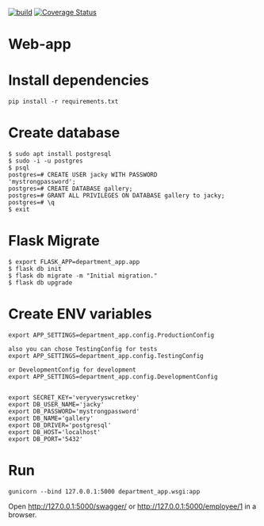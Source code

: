 [![build](https://github.com/awilliamson1889/web-app/actions/workflows/build.yml/badge.svg)](https://github.com/awilliamson1889/web-app/actions/workflows/build.yml)
[![Coverage Status](https://coveralls.io/repos/github/awilliamson1889/web-app/badge.svg?branch=create-db)](https://coveralls.io/github/awilliamson1889/web-app?branch=create-db)

# Web-app
# Install dependencies
```{bash}
pip install -r requirements.txt
```
# Create database
```{bash}
$ sudo apt install postgresql
$ sudo -i -u postgres
$ psql
postgres=# CREATE USER jacky WITH PASSWORD 
'mystrongpassword';
postgres=# CREATE DATABASE gallery;
postgres=# GRANT ALL PRIVILEGES ON DATABASE gallery to jacky;
postgres=# \q
$ exit
```
# Flask Migrate
```{bash}
$ export FLASK_APP=department_app.app
$ flask db init
$ flask db migrate -m "Initial migration."
$ flask db upgrade
```

# Create ENV variables
```{bash}
export APP_SETTINGS=department_app.config.ProductionConfig

also you can chose TestingConfig for tests
export APP_SETTINGS=department_app.config.TestingConfig

or DevelopmentConfig for development
export APP_SETTINGS=department_app.config.DevelopmentConfig


export SECRET_KEY='veryveryswcretkey'
export DB_USER_NAME='jacky'
export DB_PASSWORD='mystrongpassword'
export DB_NAME='gallery'
export DB_DRIVER='postgresql'
export DB_HOST='localhost'
export DB_PORT='5432'
```

# Run

```{bash}
gunicorn --bind 127.0.0.1:5000 department_app.wsgi:app
```

Open http://127.0.0.1:5000/swagger/ or  http://127.0.0.1:5000/employee/1 in a browser.
